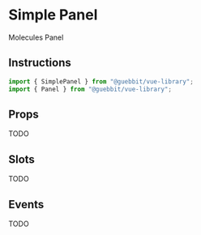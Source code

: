 # Simple Panel
<Badge type="tip">Molecules</Badge> <Badge type="info">Panel</Badge>

## Instructions

```ts
import { SimplePanel } from "@guebbit/vue-library";
import { Panel } from "@guebbit/vue-library";
```







## Props
TODO

## Slots
TODO

## Events
TODO

<style lang="scss">
@use "../../theme.scss";
</style>

<script setup>
import { SimplePanel } from '../../../src/';
</script>
